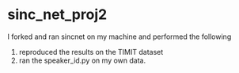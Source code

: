 # sinc_net_proj2

I forked and ran sincnet on my machine and performed the following
1) reproduced the results on the TIMIT dataset
2) ran the speaker_id.py on my own data.

